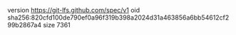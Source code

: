 version https://git-lfs.github.com/spec/v1
oid sha256:820cfd100de790ef0a96f319b398a2024d31a463856a6bb54612cf299b2867a4
size 7361
